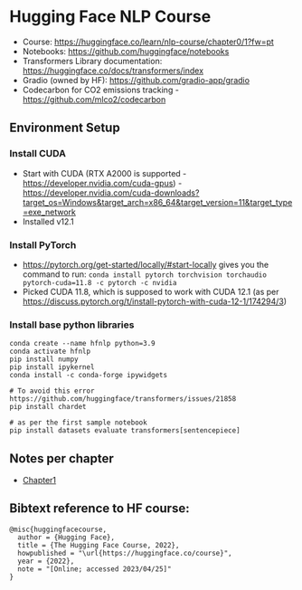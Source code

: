 # Hugging Face NLP Course

- Course: https://huggingface.co/learn/nlp-course/chapter0/1?fw=pt
- Notebooks: https://github.com/huggingface/notebooks
- Transformers Library documentation: https://huggingface.co/docs/transformers/index
- Gradio (owned by HF): https://github.com/gradio-app/gradio
- Codecarbon for CO2 emissions tracking - https://github.com/mlco2/codecarbon

## Environment Setup

### Install CUDA

- Start with CUDA (RTX A2000 is supported - https://developer.nvidia.com/cuda-gpus) - https://developer.nvidia.com/cuda-downloads?target_os=Windows&target_arch=x86_64&target_version=11&target_type=exe_network
- Installed v12.1

### Install PyTorch

- https://pytorch.org/get-started/locally/#start-locally gives you the command to run: `conda install pytorch torchvision torchaudio pytorch-cuda=11.8 -c pytorch -c nvidia`
- Picked CUDA 11.8, which is supposed to work with CUDA 12.1 (as per https://discuss.pytorch.org/t/install-pytorch-with-cuda-12-1/174294/3)

### Install base python libraries

```
conda create --name hfnlp python=3.9
conda activate hfnlp
pip install numpy
pip install ipykernel
conda install -c conda-forge ipywidgets

# To avoid this error https://github.com/huggingface/transformers/issues/21858
pip install chardet

# as per the first sample notebook
pip install datasets evaluate transformers[sentencepiece] 
```

## Notes per chapter

- [Chapter1](chapter01\notes.md)

## Bibtext reference to HF course:

```
@misc{huggingfacecourse,
  author = {Hugging Face},
  title = {The Hugging Face Course, 2022},
  howpublished = "\url{https://huggingface.co/course}",
  year = {2022},
  note = "[Online; accessed 2023/04/25]"
}
```
